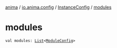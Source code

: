 [anima](../../index.md) / [io.anima.config](../index.md) / [InstanceConfig](index.md) / [modules](./modules.md)

# modules

`val modules: `[`List`](https://kotlinlang.org/api/latest/jvm/stdlib/kotlin.collections/-list/index.html)`<`[`ModuleConfig`](../-module-config/index.md)`>`